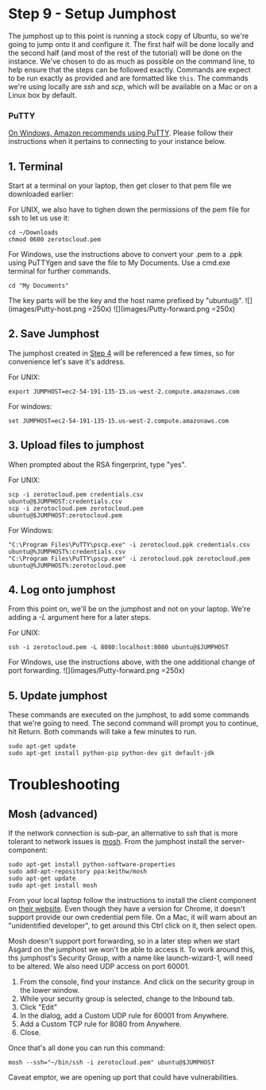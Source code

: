 # Step 9 - Setup Jumphost

The jumphost up to this point is running a stock copy of Ubuntu, so we're going to jump onto it and configure it. 
The first half will be done locally and the second half (and most of the rest of the tutorial) will be done on the instance.
We've chosen to do as much as possible on the command line, to help ensure that the steps can be followed exactly. Commands are expect to be run exactly as provided and are formatted like `this`.
The commands we're using locally are _ssh_ and _scp_, which will be available on a Mac or on a Linux box by default.
 
### PuTTY

<a href="http://docs.aws.amazon.com/AWSEC2/latest/UserGuide/putty.html" target="_blank">On Windows, Amazon recommends using PuTTY</a>.
Please follow their instructions when it pertains to connecting to your instance below.

## 1. Terminal
 
Start at a terminal on your laptop, then get closer to that pem file we downloaded earlier:

For UNIX, we also have to tighen down the permissions of the pem file for ssh to let us use it:

    cd ~/Downloads
    chmod 0600 zerotocloud.pem
    
For Windows, use the instructions above to convert your .pem to a .ppk using PuTTYgen and save the file to My Documents. Use a cmd.exe terminal for further commands.

    cd "My Documents"

The key parts will be the key and the host name prefixed by "ubuntu@". ![](images/Putty-host.png =250x) ![](images/Putty-forward.png =250x)

## 2. Save Jumphost

The jumphost created in [Step 4](Jumphost.md) will be referenced a few times, so for convenience let's save it's address.

For UNIX:

    export JUMPHOST=ec2-54-191-135-15.us-west-2.compute.amazonaws.com
    
For windows:

    set JUMPHOST=ec2-54-191-135-15.us-west-2.compute.amazonaws.com
    
## 3. Upload files to jumphost

When prompted about the RSA fingerprint, type "yes".

For UNIX:

    scp -i zerotocloud.pem credentials.csv ubuntu@$JUMPHOST:credentials.csv
    scp -i zerotocloud.pem zerotocloud.pem ubuntu@$JUMPHOST:zerotocloud.pem
    
For Windows:

    "C:\Program Files\PuTTY\pscp.exe" -i zerotocloud.ppk credentials.csv ubuntu@%JUMPHOST%:credentials.csv
    "C:\Program Files\PuTTY\pscp.exe" -i zerotocloud.ppk zerotocloud.pem ubuntu@%JUMPHOST%:zerotocloud.pem

## 4. Log onto jumphost

From this point on, we'll be on the jumphost and not on your laptop. We're adding a _-L_ argument here for a later steps.
 
For UNIX:

    ssh -i zerotocloud.pem -L 8080:localhost:8080 ubuntu@$JUMPHOST

For Windows, use the instructions above, with the one additional change of port forwarding. ![](images/Putty-forward.png =250x)

## 5. Update jumphost

These commands are executed on the jumphost, to add some commands that we're going to need. 
The second command will prompt you to continue, hit Return. Both commands will take a few minutes to run.

    sudo apt-get update
    sudo apt-get install python-pip python-dev git default-jdk


# Troubleshooting

## Mosh (advanced)

If the network connection is sub-par, an alternative to _ssh_ that is more tolerant to network issues is [mosh](mosh.mit.edu). 
From the jumphost install the server-component:

    sudo apt-get install python-software-properties
    sudo add-apt-repository ppa:keithw/mosh
    sudo apt-get update
    sudo apt-get install mosh
    
From your local laptop follow the instructions to install the client component on <a href="http://mosh.mit.edu/#getting" target="_blank">their website</a>. 
Even though they have a version for Chrome, it doesn't support provide our own credential pem file. 
On a Mac, it will warn about an "unidentified developer", to get around this Ctrl click on it, then select open.

Mosh doesn't support port forwarding, so in a later step when we start Asgard on the jumphost we won't be able to access it. 
To work around this, ths jumphost's Security Group, with a name like launch-wizard-1, will need to be altered. 
We also need UDP access on port 60001. 

1. From the console, find your instance. And click on the security group in the lower window.
2. While your security group is selected, change to the Inbound tab.
3. Click "Edit"
4. In the dialog, add a Custom UDP rule for 60001 from Anywhere.
5. Add a Custom TCP rule for 8080 from Anywhere.
6. Close.

Once that's all done you can run this command:

    mosh --ssh="~/bin/ssh -i zerotocloud.pem" ubuntu@$JUMPHOST
    
Caveat emptor, we are opening up port that could have vulnerabilities.

